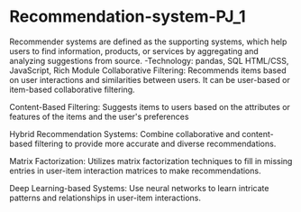 # Recommendation-system-PJ_1
Recommender systems are defined as the supporting systems, which help       users to find information, products, or services by aggregating and analyzing suggestions from source.      -Technology: pandas, SQL HTML/CSS, JavaScript, Rich Module
Collaborative Filtering: Recommends items based on user interactions and similarities between users. It can be user-based or item-based collaborative filtering.

Content-Based Filtering: Suggests items to users based on the attributes or features of the items and the user's preferences

Hybrid Recommendation Systems: Combine collaborative and content-based filtering to provide more accurate and diverse recommendations.

Matrix Factorization: Utilizes matrix factorization techniques to fill in missing entries in user-item interaction matrices to make recommendations.

Deep Learning-based Systems: Use neural networks to learn intricate patterns and relationships in user-item interactions.
